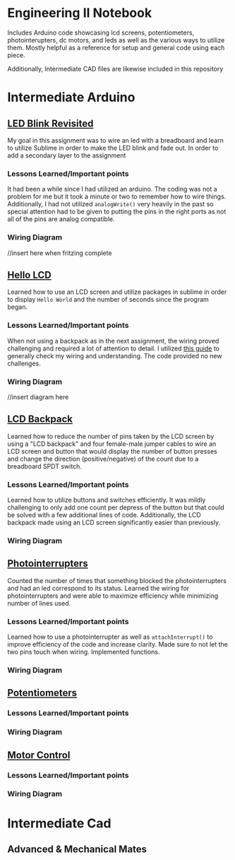 # Engineering II Notebook
Includes Arduino code showcasing lcd screens, potentiometers, photointerupters, dc motors, and leds as well as the various ways to utilize them. Mostly helpful as a reference for setup and general code using each piece. 

Additionally, Intermediate CAD files are likewise included in this repository 

# Intermediate Arduino

## [LED Blink Revisited](Intermediate_Arduino/blinking_fade_w_dash/blinking_fade_w_dash.ino)
My goal in this assignment was to wire an led with a breadboard and learn to utilize Sublime in order to make the LED blink and fade out. In order to add a secondary layer to the assignment 
### Lessons Learned/Important points
It had been a while since I had utilized an arduino. The coding was not a problem for me but it took a minute or two to remember how to wire things. Additionally, I had not utilized ```analogWrite()``` very heavily in the past so special attention had to be given to putting the pins in the right ports as not all of the pins are analog compatible. 
### Wiring Diagram 
//insert here when fritzing complete

## [Hello LCD](Intermediate_Arduino/lcd_hello/lcd_hello.ino)
Learned how to use an LCD screen and utilize packages in sublime in order to display ``` Hello World ``` and the number of seconds since the program began. 
### Lessons Learned/Important points
When not using a backpack as in the next assignment, the wiring proved challenging and required a lot of attention to detail. I utilized [this guide](https://programmingelectronics.com/how-to-set-up-an-lcd-with-arduino/) to generally check my wiring and understanding. The code provided no new challenges. 
### Wiring Diagram 
//insert diagram here

## [LCD Backpack](Intermediate_Arduino/lcd_backpack/lcd_backpack.ino)
Learned how to reduce the number of pins taken by the LCD screen by using a "LCD backpack" and four female-male jumper cables to wire an LCD screen and button that would display the number of button presses and change the direction (positive/negative) of the count due to a breadboard SPDT switch. 
### Lessons Learned/Important points
Learned how to utilize buttons and switches efficiently. It was mildly challenging to only add one count per depress of the button but that could be solved with a few additional lines of code. Additionally, the LCD backpack made using an LCD screen significantly easier than previously. 
### Wiring Diagram 

## [Photointerrupters](Intermediate_Arduino/photoint/photo_int.ino)
 Counted the number of times that something blocked the photointerrupters and had an led correspond to its status. Learned the wiring for photointerrupters and were able to maximize efficiency while minimizing number of lines used. 
### Lessons Learned/Important points
Learned how to use a photointerrupter as well as ```attachInterrupt()``` to improve efficiency of the code and increase clarity. Made sure to not let the two pins touch when wiring. Implemented functions. 
### Wiring Diagram 

## [Potentiometers](Intermediate_Arduino/potentiometer/potentiometer_practice.ino)

### Lessons Learned/Important points

### Wiring Diagram 

## [Motor Control](Intermediate_Arduino/motor_potent/motor_potent.ino) 

### Lessons Learned/Important points

### Wiring Diagram 

# Intermediate Cad

## Advanced & Mechanical Mates
